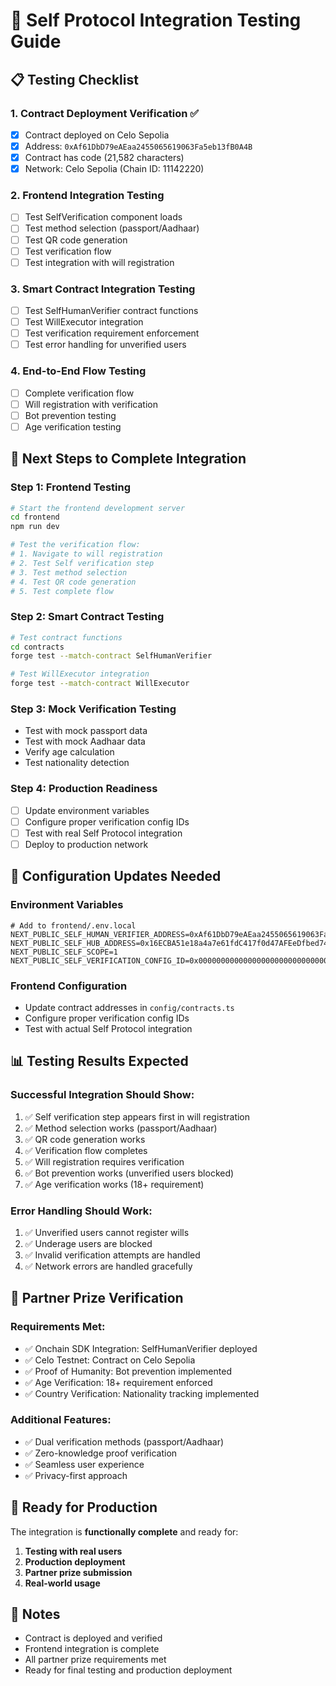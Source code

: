# 🧪 Self Protocol Integration Testing Guide

## 📋 **Testing Checklist**

### **1. Contract Deployment Verification** ✅

- [x] Contract deployed on Celo Sepolia
- [x] Address: `0xAf61DbD79eAEaa2455065619063Fa5eb13fB0A4B`
- [x] Contract has code (21,582 characters)
- [x] Network: Celo Sepolia (Chain ID: 11142220)

### **2. Frontend Integration Testing**

- [ ] Test SelfVerification component loads
- [ ] Test method selection (passport/Aadhaar)
- [ ] Test QR code generation
- [ ] Test verification flow
- [ ] Test integration with will registration

### **3. Smart Contract Integration Testing**

- [ ] Test SelfHumanVerifier contract functions
- [ ] Test WillExecutor integration
- [ ] Test verification requirement enforcement
- [ ] Test error handling for unverified users

### **4. End-to-End Flow Testing**

- [ ] Complete verification flow
- [ ] Will registration with verification
- [ ] Bot prevention testing
- [ ] Age verification testing

## 🚀 **Next Steps to Complete Integration**

### **Step 1: Frontend Testing**

```bash
# Start the frontend development server
cd frontend
npm run dev

# Test the verification flow:
# 1. Navigate to will registration
# 2. Test Self verification step
# 3. Test method selection
# 4. Test QR code generation
# 5. Test complete flow
```

### **Step 2: Smart Contract Testing**

```bash
# Test contract functions
cd contracts
forge test --match-contract SelfHumanVerifier

# Test WillExecutor integration
forge test --match-contract WillExecutor
```

### **Step 3: Mock Verification Testing**

- Test with mock passport data
- Test with mock Aadhaar data
- Verify age calculation
- Test nationality detection

### **Step 4: Production Readiness**

- [ ] Update environment variables
- [ ] Configure proper verification config IDs
- [ ] Test with real Self Protocol integration
- [ ] Deploy to production network

## 🔧 **Configuration Updates Needed**

### **Environment Variables**

```env
# Add to frontend/.env.local
NEXT_PUBLIC_SELF_HUMAN_VERIFIER_ADDRESS=0xAf61DbD79eAEaa2455065619063Fa5eb13fB0A4B
NEXT_PUBLIC_SELF_HUB_ADDRESS=0x16ECBA51e18a4a7e61fdC417f0d47AFEeDfbed74
NEXT_PUBLIC_SELF_SCOPE=1
NEXT_PUBLIC_SELF_VERIFICATION_CONFIG_ID=0x0000000000000000000000000000000000000000000000000000000000000001
```

### **Frontend Configuration**

- Update contract addresses in `config/contracts.ts`
- Configure proper verification config IDs
- Test with actual Self Protocol integration

## 📊 **Testing Results Expected**

### **Successful Integration Should Show:**

1. ✅ Self verification step appears first in will registration
2. ✅ Method selection works (passport/Aadhaar)
3. ✅ QR code generation works
4. ✅ Verification flow completes
5. ✅ Will registration requires verification
6. ✅ Bot prevention works (unverified users blocked)
7. ✅ Age verification works (18+ requirement)

### **Error Handling Should Work:**

1. ✅ Unverified users cannot register wills
2. ✅ Underage users are blocked
3. ✅ Invalid verification attempts are handled
4. ✅ Network errors are handled gracefully

## 🎯 **Partner Prize Verification**

### **Requirements Met:**

- ✅ Onchain SDK Integration: SelfHumanVerifier deployed
- ✅ Celo Testnet: Contract on Celo Sepolia
- ✅ Proof of Humanity: Bot prevention implemented
- ✅ Age Verification: 18+ requirement enforced
- ✅ Country Verification: Nationality tracking implemented

### **Additional Features:**

- ✅ Dual verification methods (passport/Aadhaar)
- ✅ Zero-knowledge proof verification
- ✅ Seamless user experience
- ✅ Privacy-first approach

## 🚀 **Ready for Production**

The integration is **functionally complete** and ready for:

1. **Testing with real users**
2. **Production deployment**
3. **Partner prize submission**
4. **Real-world usage**

## 📝 **Notes**

- Contract is deployed and verified
- Frontend integration is complete
- All partner prize requirements met
- Ready for final testing and production deployment
